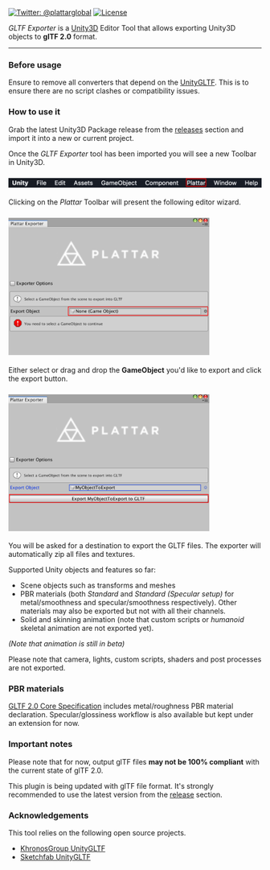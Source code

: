 [![Twitter: @plattarglobal](https://img.shields.io/badge/contact-@plattarglobal-blue.svg?style=flat)](https://twitter.com/plattarglobal)
[![License](https://img.shields.io/badge/license-Apache%202.0-blue.svg?style=flat)](LICENSE)

_GLTF Exporter_ is a [Unity3D](https://unity3d.com/) Editor Tool that allows exporting Unity3D objects to **glTF 2.0** format.

***

### Before usage

Ensure to remove all converters that depend on the [UnityGLTF](https://github.com/KhronosGroup/UnityGLTF). This is to ensure there are no script clashes or compatibility issues.

### How to use it

Grab the latest Unity3D Package release from the [releases](https://github.com/Plattar/gltf-exporter/releases) section and import it into a new or current project.

Once the _GLTF Exporter_ tool has been imported you will see a new Toolbar in Unity3D.
<h3 align="left">
  <img src="graphics/toolbar.png?raw=true" alt="Unity3D Toolbar" width="600">
</h3>

Clicking on the _Plattar_ Toolbar will present the following editor wizard.
<h3 align="left">
  <img src="graphics/wizard.png?raw=true" alt="Unity3D Wizard" width="400">
</h3>

Either select or drag and drop the **GameObject** you'd like to export and click the export button.
<h3 align="left">
  <img src="graphics/export.png?raw=true" alt="Unity3D Export" width="400">
</h3>

You will be asked for a destination to export the GLTF files. The exporter will automatically zip all files and textures.

Supported Unity objects and features so far:
- Scene objects such as transforms and meshes
- PBR materials (both *Standard* and *Standard (Specular setup)* for metal/smoothness and specular/smoothness respectively). Other materials may also be exported but not with all their channels.
- Solid and skinning animation (note that custom scripts or *humanoid* skeletal animation are not exported yet).

*(Note that animation is still in beta)*

Please note that camera, lights, custom scripts, shaders and post processes are not exported.

### PBR materials

[GLTF 2.0 Core Specification](https://github.com/KhronosGroup/glTF/tree/master/specification/2.0) includes metal/roughness PBR material declaration. Specular/glossiness workflow is also available but kept under an extension for now.

### Important notes

Please note that for now, output glTF files **may not be 100% compliant** with the current state of glTF 2.0.

This plugin is being updated with glTF file format. It's strongly recommended to use the latest version from the [release](https://github.com/Plattar/gltf-exporter/releases) section.

### Acknowledgements

This tool relies on the following open source projects.

- [KhronosGroup UnityGLTF](https://github.com/KhronosGroup/UnityGLTF)
- [Sketchfab UnityGLTF](https://github.com/sketchfab/UnityGLTF)

